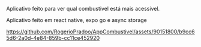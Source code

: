 Aplicativo feito para ver qual combustivel está mais acessivel.

Aplicativo feito em react native, expo go e async storage

https://github.com/RogerioPradoo/AppCombustivel/assets/90151800/b9cc65d6-2a0d-4e84-859b-cc11ce452920

